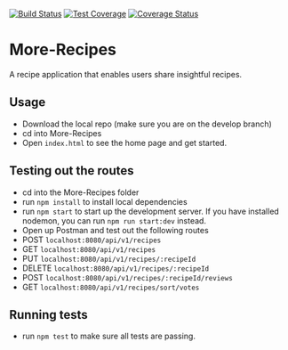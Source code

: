 [![Build Status](https://travis-ci.org/Billmike/More-Recipes.svg?branch=develop)](https://travis-ci.org/Billmike/More-Recipes)  [![Test Coverage](https://api.codeclimate.com/v1/badges/4eec654ff50f54688b72/test_coverage)](https://codeclimate.com/github/Billmike/More-Recipes/test_coverage)  [![Coverage Status](https://coveralls.io/repos/github/Billmike/More-Recipes/badge.svg?branch=master)](https://coveralls.io/github/Billmike/More-Recipes?branch=master)

# More-Recipes
A recipe application that enables users share insightful recipes.

##  Usage
-  Download the local repo (make sure you are on the develop branch)
-  cd into More-Recipes
-  Open ```index.html``` to see the home page and get started.

##  Testing out the routes

-  cd into the More-Recipes folder
-  run ```npm install``` to install local dependencies
-  run ```npm start``` to start up the development server. If you have installed nodemon, you can run ```npm run start:dev``` instead.
-  Open up Postman and test out the following routes
  -  POST ```localhost:8080/api/v1/recipes```
  -  GET ```localhost:8080/api/v1/recipes```
  -  PUT ```localhost:8080/api/v1/recipes/:recipeId```
  -  DELETE ```localhost:8080/api/v1/recipes/:recipeId```
  -  POST ```localhost:8080/api/v1/recipes/:recipeId/reviews```
  -  GET ```localhost:8080/api/v1/recipes/sort/votes```

##  Running tests

-  run ```npm test``` to make sure all tests are passing.



